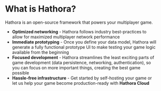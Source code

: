 # What is Hathora?

Hathora is an open-source framework that powers your multiplayer game.

- **Optimized networking** - Hathora follows industry best-practices to allow for maximized multiplayer network performance
- **Immediate prototyping** - Once you define your data model, Hathora will generate a fully functional prototype UI to make testing your game logic available from the beginning
- **Focused development** - Hathora streamlines the least exciting parts of game development (data persistence, networking, authentication), so you can focus on more important things, creating the best game possible
- **Hassle-free infrastructure** - Get started by self-hosting your game or let us help your game become production-ready with **Hathora Cloud**

